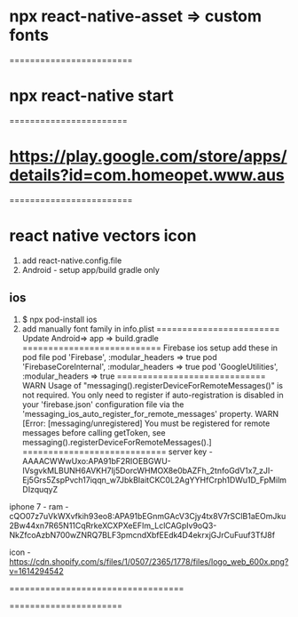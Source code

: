 # npx react-native-asset => custom fonts 
========================
# npx react-native start
=======================
# https://play.google.com/store/apps/details?id=com.homeopet.www.aus
========================
# react native vectors icon
1. add react-native.config.file
2. Android - setup app/build gradle only 
## ios
1. $ npx pod-install ios 
2. add manually font family in info.plist
========================
Update Android=> app => build.gradle
===========================
Firebase ios setup
add these in pod file
  pod 'Firebase', :modular_headers => true
  pod 'FirebaseCoreInternal', :modular_headers => true
  pod 'GoogleUtilities', :modular_headers => true
=============================
 WARN  Usage of "messaging().registerDeviceForRemoteMessages()" is not required. You only need to register if auto-registration is disabled in your 'firebase.json' configuration file via the 'messaging_ios_auto_register_for_remote_messages' property.
 WARN  [Error: [messaging/unregistered] You must be registered for remote messages before calling getToken, see messaging().registerDeviceForRemoteMessages().]
 ============================
 server key - AAAACWWwUxo:APA91bF2RIOEBGWU-IVsgvkMLBUNH6AVKH7Ij5DorcWHMOX8e0bAZFh_2tnfoGdV1x7_zJI-Ej5Grs5ZspPvch17iqqn_w7JbkBIaitCKC0L2AgYYHfCrph1DWu1D_FpMilmDIzquqyZ

 iphone 7 - ram -
 cQO07z7uVkWXvfkih93eo8:APA91bEGnmGAcV3Cjy4tx8V7rSClB1aEOmJku2Bw44xn7R65N11CqRrkeXCXPXeEFIm_LclCAGpIv9oQ3-NkZfcoAzbN700wZNRQ7BLF3pmcndXbfEEdk4D4ekrxjGJrCuFuuf3TfJ8f

 icon - https://cdn.shopify.com/s/files/1/0507/2365/1778/files/logo_web_600x.png?v=1614294542


==================================
 <meta-data android:name="com.google.firebase.messaging.default_notification_icon" android:resource="@drawable/notification_icon" />

======================